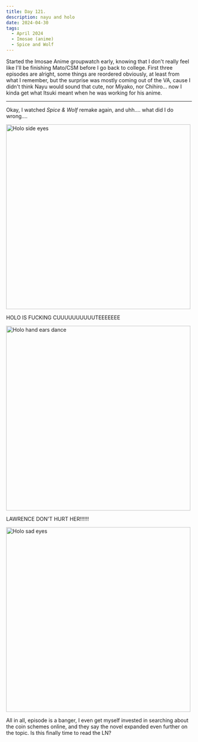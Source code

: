 ```yaml
---
title: Day 121.
description: nayu and holo
date: 2024-04-30
tags: 
  - April 2024
  - Imosae (anime)
  - Spice and Wolf
---
```


Started the Imosae Anime groupwatch early, knowing that I don't really feel like I'll be finishing Mato/CSM before I go back to college. First three episodes are alright, some things are reordered obviously, at least from what I remember, but the surprise was mostly coming out of the VA, cause I didn't think Nayu would sound that cute, nor Miyako, nor Chihiro... now I kinda get what Itsuki meant when he was working for his anime.

-----

Okay, I watched *Spice & Wolf* remake again, and uhh.... what did I do wrong....

<img src="https://i.imgur.com/b7E1gow.png" width="500px" title="Holo side eyes" alt="Holo side eyes"></img>

HOLO IS FUCKING CUUUUUUUUUUTEEEEEEE

<img src="https://i.imgur.com/SIYi2Us.png" width="500px" title="Holo hand ears dance" alt="Holo hand ears dance"></img>

LAWRENCE DON'T HURT HER!!!!!!

<img src="https://i.imgur.com/60gVeCB.png" width="500px" title="Holo sad eyes" alt="Holo sad eyes"></img>

All in all, episode is a banger, I even get myself invested in searching about the coin schemes online, and they say the novel expanded even further on the topic. Is this finally time to read the LN?
